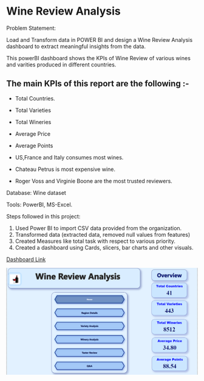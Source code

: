 # Wine Review Analysis

Problem Statement:

Load and Transform data in POWER BI and design a Wine Review Analysis dashboard to extract meaningful insights from the data.

This powerBI dashboard shows the KPIs of Wine Review of various wines and varities produced in different countries.

## The main KPIs of this report are the following :-
* Total Countries.
* Total Varieties
* Total Wineries
* Average Price
* Average Points

* US,France and Italy consumes most wines.
* Chateau Petrus is most expensive wine.
* Roger Voss and Virginie Boone are the most trusted reviewers.

Database: Wine dataset

Tools: PowerBI, MS-Excel.

Steps followed in this project:
1. Used Power BI to import CSV data provided from the organization.
2. Transformed data (extracted data, removed null values from features)
3. Created Measures like total task with respect to various priority.
4. Created a dashboard using Cards, slicers, bar charts and other visuals.

[Dashboard Link](https://www.novypro.com/profile_projects/harshvardhan)




![Logo](https://github.com/hvardhank7/Wine-Sales-Analysis/blob/main/wine.png)

